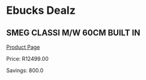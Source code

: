 
# Ebucks Dealz
## SMEG CLASSI M/W 60CM BUILT IN
[Product Page](https://www.ebucks.com/web/shop/productSelected.do?prodId=1031698735&catId=1196429345)

Price: R12499.00

Savings: 800.0


	